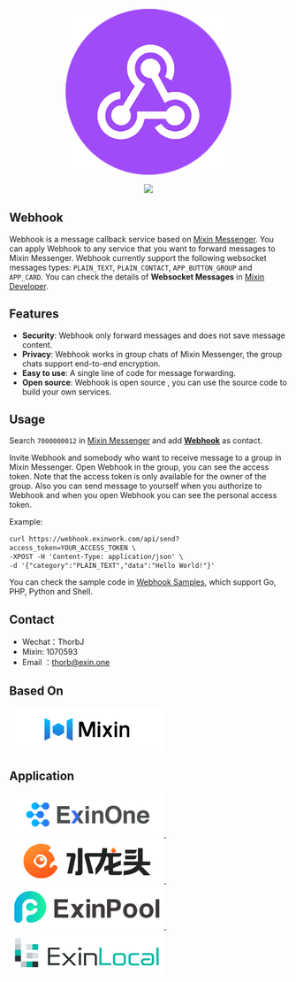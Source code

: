 <p align="center"><img src="./logos/webhook.png" width="300"></p>
<p align="center">
<a href="README.zh-CN.md"><img src="https://img.shields.io/badge/language-中文文档-red.svg?longCache=true&style=flat-square"></a>
</p>

## Webhook

Webhook is a message callback service based on [Mixin Messenger](https://mixin.one). You can apply Webhook to any service that you want to forward messages to Mixin Messenger. Webhook currently support the following websocket messages types: `PLAIN_TEXT`, `PLAIN_CONTACT`, `APP_BUTTON_GROUP` and `APP_CARD`. You can check the details of **Websocket Messages** in [Mixin Developer](https://developers.mixin.one/api/beta-mixin-message/websocket-messages/).

## Features

- **Security**: Webhook only forward messages and does not save message content.
- **Privacy**: Webhook works in group chats of Mixin Messenger, the group chats support end-to-end encryption.
- **Easy to use**: A single line of code for message forwarding.
- **Open source**: Webhook is open source , you can use the source code to build your own services.

## Usage

Search `7000000012` in [Mixin Messenger](https://mixin.one/messenger) and add **[Webhook](https://mixin.one/codes/4d792128-1db8-4baf-8d90-d0d8189a4a7e)** as contact.

Invite Webhook and somebody who want to receive message to a group in Mixin Messenger. Open Webhook in the group, you can see the access token. Note that the access token is only available for the owner of the group. Also you can send message to yourself when you authorize to Webhook and when you open Webhook you can see the personal access token.

Example:

```
curl https://webhook.exinwork.com/api/send?access_token=YOUR_ACCESS_TOKEN \
-XPOST -H 'Content-Type: application/json' \
-d '{"category":"PLAIN_TEXT","data":"Hello World!"}'
```

You can check the sample code in [Webhook Samples](https://github.com/ExinOne/webhook-samples), which support Go, PHP, Python and Shell.

## Contact

- Wechat：ThorbJ
- Mixin: 1070593
- Email ：thorb@exin.one

## Based On

<p align="left">
  <a target="_blank" href="https://mixin.one">
    <img src="./logos/Mixin.png" height="80">
  </a>
</p>

## Application

<p align="left">
  <a target="_blank" href="https://exinone.com">
    <img src="./logos/ExinOne.png" height="80">
  </a>
  &nbsp;
    <a target="_blank" href="https://exinone.com">
    <img src="./logos/ExinEarn.png" height="80">
  </a>
  &nbsp;
  <a target="_blank" href="https://exinpool.com">
    <img src="./logos/ExinPool.png" height="80">
  </a>
  &nbsp;
  <a target="_blank" href="https://support.exinlocal.com">
    <img src="./logos/ExinLocal.png" height="80">
  </a>
</p>
